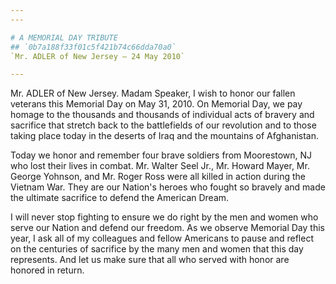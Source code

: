 ```yaml
---
---

# A MEMORIAL DAY TRIBUTE
## `0b7a188f33f01c5f421b74c66dda70a0`
`Mr. ADLER of New Jersey — 24 May 2010`

---
```



Mr. ADLER of New Jersey. Madam Speaker, I wish to honor our fallen 
veterans this Memorial Day on May 31, 2010. On Memorial Day, we pay 
homage to the thousands and thousands of individual acts of bravery and 
sacrifice that stretch back to the battlefields of our revolution and 
to those taking place today in the deserts of Iraq and the mountains of 
Afghanistan.

Today we honor and remember four brave soldiers from Moorestown, NJ 
who lost their lives in combat. Mr. Walter Seel Jr., Mr. Howard Mayer, 
Mr. George Yohnson, and Mr. Roger Ross were all killed in action during 
the Vietnam War. They are our Nation's heroes who fought so bravely and 
made the ultimate sacrifice to defend the American Dream.

I will never stop fighting to ensure we do right by the men and women 
who serve our Nation and defend our freedom. As we observe Memorial Day 
this year, I ask all of my colleagues and fellow Americans to pause and 
reflect on the centuries of sacrifice by the many men and women that 
this day represents. And let us make sure that all who served with 
honor are honored in return.

